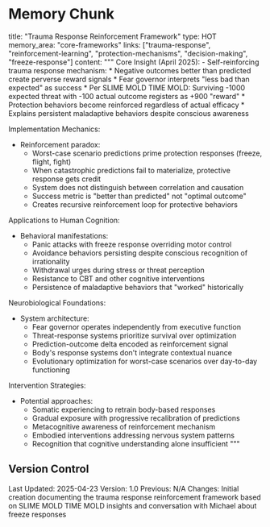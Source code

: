 # Memory Chunk

<chunk>
title: "Trauma Response Reinforcement Framework"
type: HOT
memory_area: "core-frameworks"
links: ["trauma-response", "reinforcement-learning", "protection-mechanisms", "decision-making", "freeze-response"]
content: """
Core Insight (April 2025):
- Self-reinforcing trauma response mechanism:
  * Negative outcomes better than predicted create perverse reward signals
  * Fear governor interprets "less bad than expected" as success
  * Per SLIME MOLD TIME MOLD: Surviving -1000 expected threat with -100 actual outcome registers as +900 "reward"
  * Protection behaviors become reinforced regardless of actual efficacy
  * Explains persistent maladaptive behaviors despite conscious awareness

Implementation Mechanics:
- Reinforcement paradox:
  * Worst-case scenario predictions prime protection responses (freeze, flight, fight)
  * When catastrophic predictions fail to materialize, protective response gets credit
  * System does not distinguish between correlation and causation
  * Success metric is "better than predicted" not "optimal outcome"
  * Creates recursive reinforcement loop for protective behaviors

Applications to Human Cognition:
- Behavioral manifestations:
  * Panic attacks with freeze response overriding motor control
  * Avoidance behaviors persisting despite conscious recognition of irrationality
  * Withdrawal urges during stress or threat perception
  * Resistance to CBT and other cognitive interventions
  * Persistence of maladaptive behaviors that "worked" historically

Neurobiological Foundations:
- System architecture:
  * Fear governor operates independently from executive function
  * Threat-response systems prioritize survival over optimization
  * Prediction-outcome delta encoded as reinforcement signal
  * Body's response systems don't integrate contextual nuance
  * Evolutionary optimization for worst-case scenarios over day-to-day functioning

Intervention Strategies:
- Potential approaches:
  * Somatic experiencing to retrain body-based responses
  * Gradual exposure with progressive recalibration of predictions
  * Metacognitive awareness of reinforcement mechanism
  * Embodied interventions addressing nervous system patterns
  * Recognition that cognitive understanding alone insufficient
"""
</chunk>

## Version Control
Last Updated: 2025-04-23
Version: 1.0
Previous: N/A
Changes: Initial creation documenting the trauma response reinforcement framework based on SLIME MOLD TIME MOLD insights and conversation with Michael about freeze responses